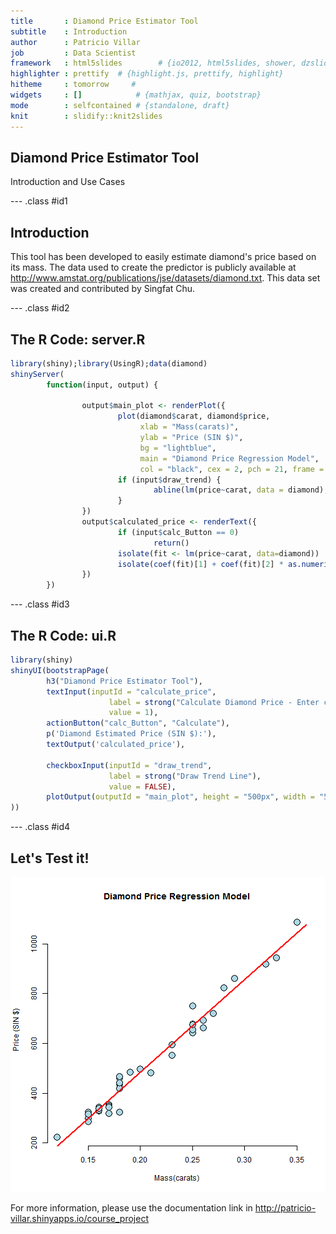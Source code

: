 ```yaml
---
title       : Diamond Price Estimator Tool
subtitle    : Introduction
author      : Patricio Villar
job         : Data Scientist
framework   : html5slides        # {io2012, html5slides, shower, dzslides, ...}
highlighter : prettify  # {highlight.js, prettify, highlight}
hitheme     : tomorrow     # 
widgets     : []            # {mathjax, quiz, bootstrap}
mode        : selfcontained # {standalone, draft}
knit        : slidify::knit2slides
---
```


## Diamond Price Estimator Tool

Introduction and Use Cases

--- .class #id1

## Introduction

This tool has been developed to easily estimate diamond's price based on its mass. The data used to create the predictor is publicly available at http://www.amstat.org/publications/jse/datasets/diamond.txt. This data set was created and contributed by Singfat Chu.

--- .class #id2

## The R Code: server.R


```r
library(shiny);library(UsingR);data(diamond)
shinyServer(
        function(input, output) {
         
                output$main_plot <- renderPlot({      
                        plot(diamond$carat, diamond$price,
                             xlab = "Mass(carats)",
                             ylab = "Price (SIN $)",
                             bg = "lightblue",
                             main = "Diamond Price Regression Model",
                             col = "black", cex = 2, pch = 21, frame = FALSE)
                        if (input$draw_trend) {
                                abline(lm(price~carat, data = diamond), lwd = 2, col = "red")
                        }        
                })     
                output$calculated_price <- renderText({
                        if (input$calc_Button == 0)
                                return()
                        isolate(fit <- lm(price~carat, data=diamond))
                        isolate(coef(fit)[1] + coef(fit)[2] * as.numeric(input$calculate_price))                       
                })
        })
```

--- .class #id3

## The R Code: ui.R


```r
library(shiny)
shinyUI(bootstrapPage(
        h3("Diamond Price Estimator Tool"),       
        textInput(inputId = "calculate_price",
                      label = strong("Calculate Diamond Price - Enter carats"),
                      value = 1),
        actionButton("calc_Button", "Calculate"),
        p('Diamond Estimated Price (SIN $):'),
        textOutput('calculated_price'),
        
        checkboxInput(inputId = "draw_trend",
                      label = strong("Draw Trend Line"),
                      value = FALSE),      
        plotOutput(outputId = "main_plot", height = "500px", width = "500px")       
))
```

--- .class #id4

## Let's Test it!

![plot of chunk unnamed-chunk-3](assets/fig/unnamed-chunk-3-1.png) 

For more information, please use the documentation link in http://patricio-villar.shinyapps.io/course_project



